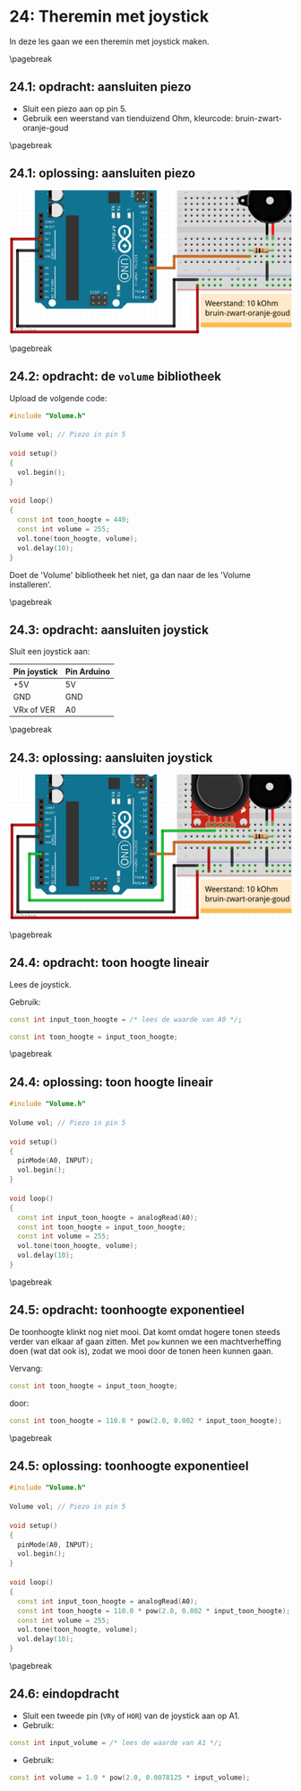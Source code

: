 # 24: Theremin met joystick

In deze les gaan we een theremin met joystick maken.

\pagebreak

## 24.1: opdracht: aansluiten piezo

- Sluit een piezo aan op pin 5.
- Gebruik een weerstand van tienduizend Ohm,
   kleurcode: bruin-zwart-oranje-goud

\pagebreak

## 24.1: oplossing: aansluiten piezo

![Aansluiten piezo](24_theremin_joystick_piezo.png)

\pagebreak

## 24.2: opdracht: de `volume` bibliotheek

Upload de volgende code:

```c++
#include "Volume.h"

Volume vol; // Piezo in pin 5

void setup()
{
  vol.begin();
}

void loop()
{
  const int toon_hoogte = 440;
  const int volume = 255;
  vol.tone(toon_hoogte, volume);
  vol.delay(10);
}
```

Doet de 'Volume' bibliotheek het niet, ga dan naar de les 'Volume installeren'.

\pagebreak

## 24.3: opdracht: aansluiten joystick

Sluit een joystick aan:

Pin joystick|Pin Arduino
------------|-----------
+5V         |5V
GND         |GND
VRx of VER  |A0

\pagebreak

## 24.3: oplossing: aansluiten joystick

![Aansluiten joystick](24_theremin_joystick_een.png)

\pagebreak

## 24.4: opdracht: toon hoogte lineair

Lees de joystick.

Gebruik:

```c++
const int input_toon_hoogte = /* lees de waarde van A0 */;
```

```c++
const int toon_hoogte = input_toon_hoogte;
```

\pagebreak

## 24.4: oplossing: toon hoogte lineair

```c++
#include "Volume.h"

Volume vol; // Piezo in pin 5

void setup()
{
  pinMode(A0, INPUT);
  vol.begin();
}

void loop()
{
  const int input_toon_hoogte = analogRead(A0);
  const int toon_hoogte = input_toon_hoogte;
  const int volume = 255;
  vol.tone(toon_hoogte, volume);
  vol.delay(10);
}
```

\pagebreak

## 24.5: opdracht: toonhoogte exponentieel

De toonhoogte klinkt nog niet mooi.
Dat komt omdat hogere tonen steeds verder van elkaar af gaan zitten.
Met `pow` kunnen we een machtverheffing doen (wat dat ook is),
zodat we mooi door de tonen heen kunnen gaan.

Vervang:

```c++
const int toon_hoogte = input_toon_hoogte;
```

door:

```c++
const int toon_hoogte = 110.0 * pow(2.0, 0.002 * input_toon_hoogte);
```

\pagebreak

## 24.5: oplossing: toonhoogte exponentieel

```c++
#include "Volume.h"

Volume vol; // Piezo in pin 5

void setup()
{
  pinMode(A0, INPUT);
  vol.begin();
}

void loop()
{
  const int input_toon_hoogte = analogRead(A0);
  const int toon_hoogte = 110.0 * pow(2.0, 0.002 * input_toon_hoogte);
  const int volume = 255;
  vol.tone(toon_hoogte, volume);
  vol.delay(10);
}
```

\pagebreak

## 24.6: eindopdracht

- Sluit een tweede pin (`VRy` of `HOR`) van de joystick aan op A1.
- Gebruik:

```c++
const int input_volume = /* lees de waarde van A1 */;
```

- Gebruik:

```c++
const int volume = 1.0 * pow(2.0, 0.0078125 * input_volume);
```
